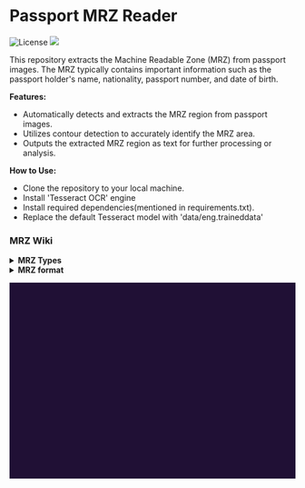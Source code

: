 # Passport MRZ Reader

![License](https://img.shields.io/badge/license-AGPL%203.0-green)
<a href="https://github.com/sivakumar-mahalingam/passport-mrz-reader/" target="_blank">
        <img src="docs/LAGHIMA.png" target="_blank" />
</a>


This repository extracts the Machine Readable Zone (MRZ) from passport images. The MRZ typically contains important information such as the passport holder's name, nationality, passport number, and date of birth.

**Features:**

- Automatically detects and extracts the MRZ region from passport images.
- Utilizes contour detection to accurately identify the MRZ area.
- Outputs the extracted MRZ region as text for further processing or analysis.

**How to Use:**

- Clone the repository to your local machine.
- Install 'Tesseract OCR' engine
- Install required dependencies(mentioned in requirements.txt).
- Replace the default Tesseract model with 'data/eng.traineddata'


### MRZ Wiki
<details>
    <summary><b>MRZ Types</b></summary>

The standard for MRZ code is strictly regulated and has to comply with [Doc 9303](https://www.icao.int/publications/pages/publication.aspx?docnum=9303). Machine Readable Travel Documents published by the International Civil Aviation Organization.

There are currently several types of ICAO standard machine-readable zones, which vary in the number of lines and characters in each line:

- TD-1 (e.g. citizen’s identification card, EU ID card, US Green Card): consists of 3 lines, 30 characters each.
- TD-2 (e.g. Romania ID, old type of German ID), and MRV-B (machine-readable visas type B — e.g. Schengen visa): consists of 2 lines, 36 characters each.
- MRP (all international passports, also known as TD-3), and MRV-A (machine-readable visas type A — issued by the USA, Japan, China, and others): consist of 2 lines, 44 characters each.
</details>

<details>
    <summary><b>MRZ format</b></summary>
Now, based on the example of a national passport, let us take a closer look at the MRZ composition.


- **Top Line**
  <div>
  
  The first character indicates the type of document: P — means machine-readable passport (as opposed to, for example, V in MRV-A(B) type of MRZ, corresponding to a visa document). The state or organization issuing the passport can use the second character to determine the passport type (civil, official, diplomatic, service, etc.). If the passport type is not specified, then a placeholder (<) is inserted instead. The following three characters indicate the country that issued the passport in accordance with ISO 3166–1 alpha-3 with some minor exceptions, or the organization that is authorized to issue passports and other machine-readable documents (for example, UN, Interpol, EU Council). The next 39 characters of the first line provide the name of the passport’s owner. First comes the primary identifier, or the last name. If the last name consists of several words, then a placeholder (<) is used between them. Punctuation marks — hyphens, apostrophes, and commas, used in the VIZ, are not used in machine-readable lines. Instead of punctuation marks, a placeholder is used again.

  In the machine-readable zone, the last name is separated from the given name(s) with two placeholder characters (<<). In the same way as in a last name, if there are several given names or if they consist of several words, they are separated by placeholder characters.

  The number of characters per line is limited. For a passport, each MRZ line must contain exactly 44 characters. Therefore, if the full name is too long and does not fit into one line, the first name gets abbreviated, as it is the second identifier concerning the last name.

  In a machine-readable zone, only Latin characters without diacritics are used, thus specific transliteration rules have to be applied to names written with diacritical marks or using other alphabets.
  </div>
- **Bottom Line**
  <div>
  The first 9 characters of the second line of the passport’s machine-readable zone is the document number. Although in most countries that use machine-readable zones in their documents, passport numbers are converted to a 9-digit form, in some cases, the total number of characters may be more or less. If there are more characters in the number, those that did not fit in the allotted 9 places go into the “optional data” zone. The 10th character is there to verify the correctness of the number and is calculated using a special algorithm based on the first 9. The following three characters indicate the citizenship of the passport holder. The citizenship code is written in the ISO 3166–1 alpha-3 international format (with some minor exceptions), there are additional codes such as for stateless persons (the characters would be XXA), or for refugees (XXB or XXC). The next 6 digits are the date of birth in the YYMMDD format, and the character following that date is the check digit, which is calculated by a special algorithm based on the date of birth. The next character indicates the gender of the passport holder: male (M), female (F), or a placeholder < in case the person has not decided on their gender or refused to provide it. The next 6 digits indicate the validity period of the passport in the YYMMDD format, followed by the check digit. The next 14 characters represent optional data at the discretion of the issuer. If there is no personal number or other information, this entire field is filled with placeholders. If the personal number data is not available, then its check digit will be indicated either as 0 or as a placeholder. The last digit on the bottom line of the MRZ passport is a check digit calculated using all the characters in the bottom line, except for the characters indicating gender and citizenship.
  </div>
</details>

![](docs/mrz.gif)


